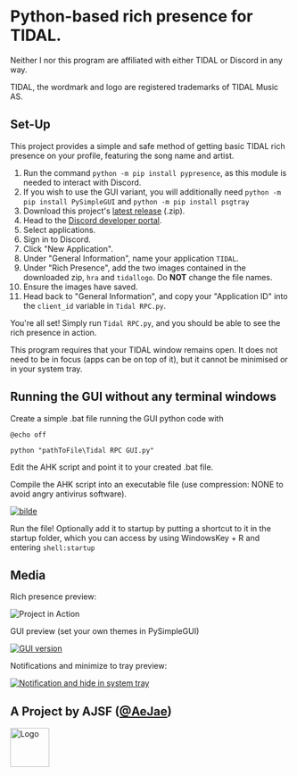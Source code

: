 # Python-based rich presence for TIDAL.

Neither I nor this program are affiliated with either TIDAL or Discord in any way.

TIDAL, the wordmark and logo are registered trademarks of TIDAL Music AS.

## Set-Up

This project provides a simple and safe method of getting basic TIDAL rich presence on your profile, featuring the song name and artist.

1. Run the command `python -m pip install pypresence`, as this module is needed to interact with Discord.
2. If you wish to use the GUI variant, you will additionally need `python -m pip install PySimpleGUI` and `python -m pip install psgtray`
3. Download this project's [latest release](https://github.com/AeJae/Tidal-Rich-Presence/releases/latest) (.zip).
4. Head to the [Discord developer portal](https://discord.com/developers/docs/intro).
5. Select applications.
6. Sign in to Discord.
7. Click "New Application".
8. Under "General Information", name your application `TIDAL`.
9. Under "Rich Presence", add the two images contained in the downloaded zip, `hra` and `tidallogo`. Do __NOT__ change the file names.
10. Ensure the images have saved.
11. Head back to "General Information", and copy your "Application ID" into the `client_id` variable in `Tidal RPC.py`.

You're all set! Simply run `Tidal RPC.py`, and you should be able to see the rich presence in action.

This program requires that your TIDAL window remains open. It does not need to be in focus (apps can be on top of it), but it cannot be minimised or in your system tray.

## Running the GUI without any terminal windows
Create a simple .bat file running the GUI python code with

`@echo off`

`python "pathToFile\Tidal RPC GUI.py"`

Edit the AHK script and point it to your created .bat file.

Compile the AHK script into an executable file (use compression: NONE to avoid angry antivirus software).

<a href="https://imgbb.com/"><img src="https://i.ibb.co/xDJk8Vf/bilde.png" alt="bilde" border="0"></a>

Run the file! Optionally add it to startup by putting a shortcut to it in the startup folder, which you can access by using WindowsKey + R and entering `shell:startup`

## Media
Rich presence preview:

<img src="https://aejae.github.io/img/tidal-rp-media.png" alt="Project in Action">

GUI preview (set your own themes in PySimpleGUI)

<a href="https://imgbb.com/"><img src="https://i.ibb.co/yh4zM01/bilde.png" alt="GUI version" border="0"></a>

Notifications and minimize to tray preview:

<a href="https://imgbb.com/"><img src="https://i.ibb.co/WtX0zFP/bilde.png" alt="Notification and hide in system tray" border="0"></a>

## A Project by AJSF ([@AeJae](https://github.com/AeJae))
<a href="https://aejae.github.io/" target="_blank"><img src="https://aejae.github.io/img/logo.png" alt="Logo" width="70px"></a>
